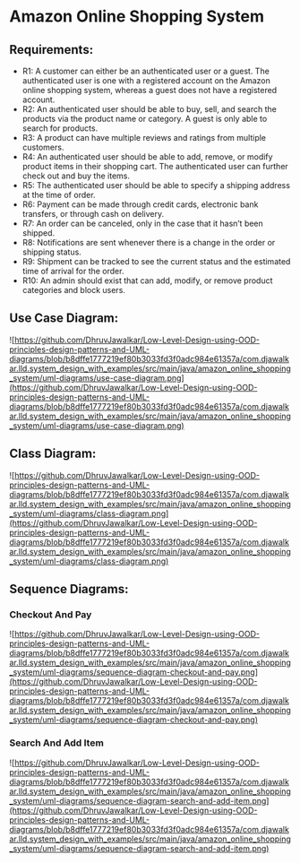 # Amazon Online Shopping System

## Requirements:

- R1: A customer can either be an authenticated user or a guest. The authenticated user is one with a registered account on the Amazon online shopping system, whereas a guest does not have a registered account.
- R2: An authenticated user should be able to buy, sell, and search the products via the product name or category. A guest is only able to search for products.
- R3: A product can have multiple reviews and ratings from multiple customers.
- R4: An authenticated user should be able to add, remove, or modify product items in their shopping cart. The authenticated user can further check out and buy the items.
- R5: The authenticated user should be able to specify a shipping address at the time of order.
- R6: Payment can be made through credit cards, electronic bank transfers, or through cash on delivery.
- R7: An order can be canceled, only in the case that it hasn’t been shipped.
- R8: Notifications are sent whenever there is a change in the order or shipping status.
- R9: Shipment can be tracked to see the current status and the estimated time of arrival for the order.
- R10: An admin should exist that can add, modify, or remove product categories and block users.

## Use Case Diagram:
![https://github.com/DhruvJawalkar/Low-Level-Design-using-OOD-principles-design-patterns-and-UML-diagrams/blob/b8dffe1777219ef80b3033fd3f0adc984e61357a/com.djawalkar.lld.system_design_with_examples/src/main/java/amazon_online_shopping_system/uml-diagrams/use-case-diagram.png](https://github.com/DhruvJawalkar/Low-Level-Design-using-OOD-principles-design-patterns-and-UML-diagrams/blob/b8dffe1777219ef80b3033fd3f0adc984e61357a/com.djawalkar.lld.system_design_with_examples/src/main/java/amazon_online_shopping_system/uml-diagrams/use-case-diagram.png)

## Class Diagram:
![https://github.com/DhruvJawalkar/Low-Level-Design-using-OOD-principles-design-patterns-and-UML-diagrams/blob/b8dffe1777219ef80b3033fd3f0adc984e61357a/com.djawalkar.lld.system_design_with_examples/src/main/java/amazon_online_shopping_system/uml-diagrams/class-diagram.png](https://github.com/DhruvJawalkar/Low-Level-Design-using-OOD-principles-design-patterns-and-UML-diagrams/blob/b8dffe1777219ef80b3033fd3f0adc984e61357a/com.djawalkar.lld.system_design_with_examples/src/main/java/amazon_online_shopping_system/uml-diagrams/class-diagram.png)

## Sequence Diagrams:

### Checkout And Pay
![https://github.com/DhruvJawalkar/Low-Level-Design-using-OOD-principles-design-patterns-and-UML-diagrams/blob/b8dffe1777219ef80b3033fd3f0adc984e61357a/com.djawalkar.lld.system_design_with_examples/src/main/java/amazon_online_shopping_system/uml-diagrams/sequence-diagram-checkout-and-pay.png](https://github.com/DhruvJawalkar/Low-Level-Design-using-OOD-principles-design-patterns-and-UML-diagrams/blob/b8dffe1777219ef80b3033fd3f0adc984e61357a/com.djawalkar.lld.system_design_with_examples/src/main/java/amazon_online_shopping_system/uml-diagrams/sequence-diagram-checkout-and-pay.png)

### Search And Add Item
![https://github.com/DhruvJawalkar/Low-Level-Design-using-OOD-principles-design-patterns-and-UML-diagrams/blob/b8dffe1777219ef80b3033fd3f0adc984e61357a/com.djawalkar.lld.system_design_with_examples/src/main/java/amazon_online_shopping_system/uml-diagrams/sequence-diagram-search-and-add-item.png](https://github.com/DhruvJawalkar/Low-Level-Design-using-OOD-principles-design-patterns-and-UML-diagrams/blob/b8dffe1777219ef80b3033fd3f0adc984e61357a/com.djawalkar.lld.system_design_with_examples/src/main/java/amazon_online_shopping_system/uml-diagrams/sequence-diagram-search-and-add-item.png)
